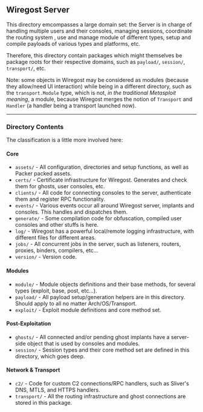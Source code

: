 
## Wiregost Server


This directory emcompasses a large domain set: the Server is in charge of handling multiple users and their consoles,
managing sessions, coordinate the routing system , use and manage module of different types, setup and compile payloads
of various types and platforms, etc.

Therefore, this directory contain packages which might themselves be package roots for their respective domains, such
as `payload/`, `session/`, `transport/`, etc.

Note: some objects in Wiregost may be considered as modules (because they allow/need UI interaction) while being in
a different directory, such as the `transport.Module` type, which is not, *in the traditional Metasploit meaning*,
a module, because Wiregost merges the notion of `Transport` and `Handler` (a handler being a transport launched now).


---
### Directory Contents

The classification is a little more involved here:

#### Core

- `assets/`     - All configuration, directories and setup functions, as well as Packer packed assets.
- `certs/`      - Certificate infrastructure for Wiregost. Generates and check them for ghosts, user consoles, etc.
- `clients/`    - All code for connecting consoles to the server, authenticate them and register RPC functionality.
- `events/`     - Various events occur all around Wiregost server, implants and consoles. This handles and dispatches them.
- `generate/`   - Some compilation code for obfuscation, compiled user consoles and other stuffs is here.
- `log/`        - Wiregost has a powerful local/remote logging infrastructure, with different files for different areas.
- `jobs/`       - All concurrent jobs in the server, such as listeners, routers, proxies, binders, compilers, etc...
- `version/`    - Version code.

#### Modules

- `module/`     - Module objects definitions and their base methods, for several types (exploit, base, post, etc...).
- `payload/`    - All payload setup/generation helpers are in this directory. Should apply to all no matter Arch/OS/Transport.
- `exploit/`    - Exploit module definitions and core method set.

#### Post-Exploitation

- `ghosts/`     - All connected and/or pending ghost implants have a server-side object that is used by consoles and modules.
- `session/`    - Session types and their core method set are defined in this directory, which goes deep.

#### Network & Transport

- `c2/`         - Code for custom C2 connections/RPC handlers, such as Sliver's DNS, MTLS, and HTTPS handlers.
- `transport/`  - All the routing infrastructure and ghost connections are stored in this package.
